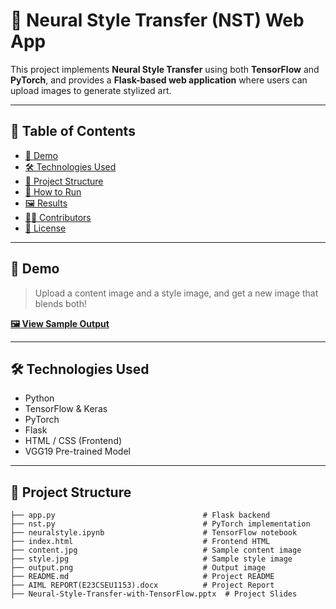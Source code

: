 # 🎨 Neural Style Transfer (NST) Web App

This project implements **Neural Style Transfer** using both **TensorFlow** and **PyTorch**, and provides a **Flask-based web application** where users can upload images to generate stylized art.

---

## 📌 Table of Contents
- [🎥 Demo](#-demo)
- [🛠 Technologies Used](#-technologies-used)
- [📁 Project Structure](#-project-structure)
- [🚀 How to Run](#-how-to-run)
- [🖼 Results](#-results)
- [👩‍💻 Contributors](#-contributors)
- [📄 License](#-license)

---

## 🎥 Demo
> Upload a content image and a style image, and get a new image that blends both!

**[🖼 View Sample Output](#-results)**

---

## 🛠 Technologies Used
- Python
- TensorFlow & Keras
- PyTorch
- Flask
- HTML / CSS (Frontend)
- VGG19 Pre-trained Model

---

## 📁 Project Structure
```text
├── app.py                                 # Flask backend  
├── nst.py                                 # PyTorch implementation  
├── neuralstyle.ipynb                      # TensorFlow notebook  
├── index.html                             # Frontend HTML  
├── content.jpg                            # Sample content image  
├── style.jpg                              # Sample style image  
├── output.png                             # Output image  
├── README.md                              # Project README  
├── AIML REPORT(E23CSEU1153).docx          # Project Report  
├── Neural-Style-Transfer-with-TensorFlow.pptx  # Project Slides  




